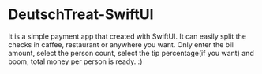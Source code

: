 # DeutschTreat-SwiftUI
It is a simple payment app that created with SwiftUI. It can easily split the checks in caffee, restaurant or anywhere you want. Only enter the bill amount, select the person count, select the tip percentage(if you want) and boom, total money per person is ready. :)
